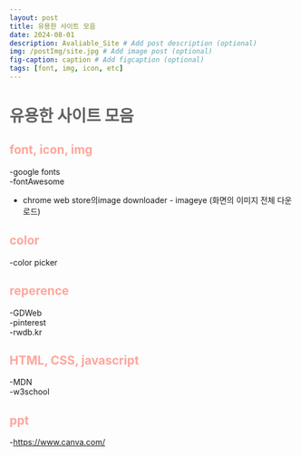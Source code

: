 ```yaml
---
layout: post
title: 유용한 사이트 모음
date: 2024-08-01
description: Avaliable_Site # Add post description (optional)
img: /postImg/site.jpg # Add image post (optional)
fig-caption: caption # Add figcaption (optional)
tags: [font, img, icon, etc]
---
```

# <span style="color:#616161; font-weight:bold;">유용한 사이트 모음</span>

## <span style="color:#ffa59c; font-weight:bold;">font, icon, img</span>
-google fonts   
-fontAwesome   
- chrome web store의image  downloader - imageye (화면의 이미지 전체 다운로드)

## <span style="color:#ffa59c; font-weight:bold;">color</span>
-color picker

## <span style="color:#ffa59c; font-weight:bold;">reperence</span>
-GDWeb  
-pinterest  
-rwdb.kr  

## <span style="color:#ffa59c; font-weight:bold;">HTML, CSS, javascript</span>
-MDN  
-w3school

## <span style="color:#ffa59c; font-weight:bold;">ppt</span>
-https://www.canva.com/
